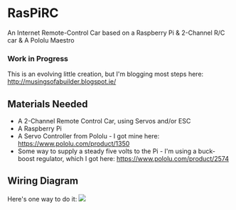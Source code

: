 # RasPiRC
An Internet Remote-Control Car based on a Raspberry Pi &amp; 2-Channel R/C car &amp; A Pololu Maestro

### Work in Progress
This is an evolving little creation, but I'm blogging most steps here: <http://musingsofabuilder.blogspot.ie/>

## Materials Needed
* A 2-Channel Remote Control Car, using Servos and/or ESC
* A Raspberry Pi
* A Servo Controller from Pololu - I got mine here: <https://www.pololu.com/product/1350>
* Some way to supply a steady five volts to the Pi - I'm using a buck-boost regulator, which I got here: <https://www.pololu.com/product/2574>

## Wiring Diagram
Here's one way to do it:
![](http://3.bp.blogspot.com/-1vmKdRUHSwc/VL__f6OqoCI/AAAAAAAAAJ4/g-nPGeaQzsc/s1600/pi%2Bconnected.png)
